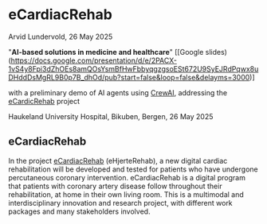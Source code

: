 # eCardiacRehab

Arvid Lundervold, 26 May 2025

"**AI-based solutions in medicine and healthcare**"  [[Google slides)(https://docs.google.com/presentation/d/e/2PACX-1vS4y8Fpi3dZhOEs8amQOsYsmBfHwFbbyqgzgsoESt672U9SyEJRdPqwx8uDHddDsMgRL9B0p7B_dhOd/pub?start=false&loop=false&delayms=3000)]

with a preliminary demo of AI agents using [CrewAI](https://www.crewai.com), addressing the [eCardicRehab](https://www.helse-bergen.no/en/procard/ecardiacrehab) project

Haukeland University Hospital, Bikuben, Bergen, 26 May 2025


## eCardiacRehab

In the project [eCardiacRehab](https://www.helse-bergen.no/en/procard/ecardiacrehab) (eHjerteRehab), a new digital cardiac rehabilitation will be developed and tested for patients who have undergone percutaneous coronary intervention. eCardiacRehab is a digital program that patients with coronary artery disease follow throughout their rehabilitation, at home in their own living room. This is a multimodal and interdisciplinary innovation and research project, with different work packages and many stakeholders involved.
